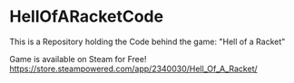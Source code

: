 # HellOfARacketCode
 This is a Repository holding the Code behind the game: "Hell of a Racket"

Game is available on Steam for Free!
https://store.steampowered.com/app/2340030/Hell_Of_A_Racket/
